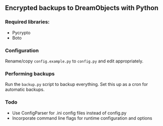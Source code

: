 Encrypted backups to DreamObjects with Python
---------------------------------------------

### Required libraries:

* Pycrypto
* Boto

### Configuration

Rename/copy `config.example.py` to `config.py` and edit appropriately.

### Performing backups

Run the `backup.py` script to backup everything. Set this up as a cron for automatic backups.

### Todo

* Use ConfigParser for .ini config files instead of config.py
* Incorporate command line flags for runtime configuration and options
